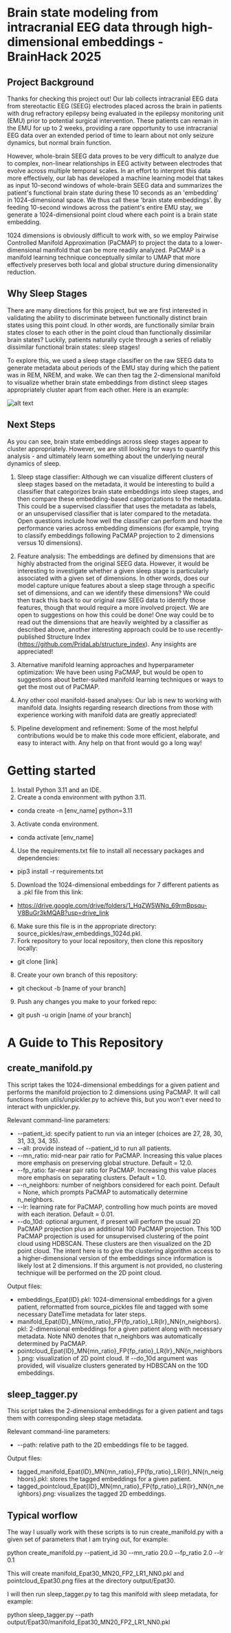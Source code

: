 # Brain state modeling from intracranial EEG data through high-dimensional embeddings  - BrainHack 2025

## Project Background

Thanks for checking this project out! Our lab collects intracranial EEG data from stereotactic EEG (SEEG) electrodes placed across the brain in patients with drug refractory epilepsy being evaluated in the epilepsy monitoring unit (EMU) prior to potential surgical intervention. These patients can remain in the EMU for up to 2 weeks, providing a rare opportunity to use intracranial EEG data over an extended period of time to learn about not only seizure dynamics, but normal brain function.

However, whole-brain SEEG data proves to be very difficult to analyze due to complex, non-linear relationships in EEG activity between electrodes that evolve across multiple temporal scales. In an effort to interpret this data more effectively, our lab has developed a machine learning model that takes as input 10-second windows of whole-brain SEEG data and summarizes the patient's functional brain state during these 10 seconds as an 'embedding' in 1024-dimensional space. We thus call these 'brain state embeddings'. By feeding 10-second windows across the patient's entire EMU stay, we generate a 1024-dimensional point cloud where each point is a brain state embedding.

1024 dimensions is obviously difficult to work with, so we employ Pairwise Controlled Manifold Approximation (PaCMAP) to project the data to a lower-dimensional manifold that can be more readily analyzed. PaCMAP is a manifold learning technique conceptually similar to UMAP that more effectively preserves both local and global structure during dimensionality reduction.

## Why Sleep Stages

There are many directions for this project, but we are first interested in validating the ability to discriminate between functionally distinct brain states using this point cloud. In other words, are functionally similar brain states closer to each other in the point cloud than functionally dissimilar brain states? Luckily, patients naturally cycle through a series of reliably dissimilar functional brain states: sleep stages!

To explore this, we used a sleep stage classifier on the raw SEEG data to generate metadata about periods of the EMU stay during which the patient was in REM, NREM, and wake. We can then tag the 2-dimensional manifold to visualize whether brain state embeddings from distinct sleep stages appropriately cluster apart from each other. Here is an example:

![alt text](image.png)

## Next Steps

As you can see, brain state embeddings across sleep stages appear to cluster appropriately. However, we are still looking for ways to quantify this analysis - and ultimately learn something about the underlying neural dynamics of sleep. 

1. Sleep stage classifier:
Although we can visualize different clusters of sleep stages based on the metadata, it would be interesting to build a classifier that categorizes brain state embeddings into sleep stages, and then compare these embedding-based categorizations to the metadata. This could be a supervised classifier that uses the metadata as labels, or an unsupervised classifier that is later compared to the metadata. Open questions include how well the classifier can perform and how the performance varies across embedding dimensions (for example, trying to classify embeddings following PaCMAP projection to 2 dimensions versus 10 dimensions).

2. Feature analysis:
The embeddings are defined by dimensions that are highly abstracted from the original SEEG data. However, it would be interesting to investigate whether a given sleep stage is particularly associated with a given set of dimensions. In other words, does our model capture unique features about a sleep stage through a specific set of dimensions, and can we identify these dimensions? We could then track this back to our original raw SEEG data to identify those features, though that would require a more involved project.
We are open to suggestions on how this could be done! One way could be to read out the dimensions that are heavily weighted by a classifier as described above, another interesting approach could be to use recently-published Structure Index (https://github.com/PridaLab/structure_index). Any insights are appreciated!

3. Alternative manifold learning approaches and hyperparameter optimization:
We have been using PaCMAP, but would be open to suggestions about better-suited manifold learning techniques or ways to get the most out of PaCMAP. 

4. Any other cool manifold-based analyses:
Our lab is new to working with manifold data. Insights regarding research directions from those with experience working with manifold data are greatly appreciated!

5. Pipeline development and refinement:
Some of the most helpful contributions would be to make this code more efficient, elaborate, and easy to interact with. Any help on that front would go a long way!


# Getting started

1) Install Python 3.11 and an IDE.
2) Create a conda environment with python 3.11.
- conda create -n [env_name] python=3.11
3) Activate conda environment.
- conda activate [env_name]
4) Use the requirements.txt file to install all necessary packages and dependencies:
- pip3 install -r requirements.txt
5) Download the 1024-dimensional embeddings for 7 different patients as a .pkl file from this link:
- https://drive.google.com/drive/folders/1_HqZW5WNq_69rmBpsqu-V8BuGr3kMQAB?usp=drive_link
6) Make sure this file is in the appropriate directory: source_pickles/raw_embeddings_1024d.pkl.
7) Fork repository to your local repository, then clone this repository locally:
- git clone [link]
8) Create your own branch of this repository:
- git checkout -b [name of your branch]
9) Push any changes you make to your forked repo:
- git push -u origin [name of your branch]


# A Guide to This Repository

## create_manifold.py

This script takes the 1024-dimensional embeddings for a given patient and performs the manifold projection to 2 dimensions using PaCMAP. It will call functions from utils/unpickler.py to achieve this, but you won't ever need to interact with unpickler.py. 

Relevant command-line parameters:
- --patient_id: specify patient to run via an integer (choices are 27, 28, 30, 31, 33, 34, 35).
- --all: provide instead of --patient_id to run all patients.
- --mn_ratio: mid-near pair ratio for PaCMAP. Increasing this value places more emphasis on preserving global structure. Default = 12.0.
- --fp_ratio: far-near pair ratio for PaCMAP. Increasing this value places more emphasis on separating clusters. Default = 1.0.
- --n_neighbors: number of neighbors considered for each point. Default = None, which prompts PaCMAP to automatically determine n_neighbors.
- --lr: learning rate for PaCMAP, controlling how much points are moved with each iteration. Default = 0.01.
- --do_10d: optional argument, if present will perform the usual 2D PaCMAP projection plus an additional 10D PaCMAP projection. This 10D PaCMAP projection is used for unsupervised clustering of the point cloud using HDBSCAN. These clusters are then visualized on the 2D point cloud. The intent here is to give the clustering algorithm access to a higher-dimensional version of the embeddings since information is likely lost at 2 dimensions. If this argument is not provided, no clustering technique will be performed on the 2D point cloud.


Output files:
- embeddings_Epat{ID}.pkl: 1024-dimensional embeddings for a given patient, reformatted from source_pickles file and tagged with some necessary DateTime metadata for later steps.
- manifold_Epat{ID}_MN{mn_ratio}_FP{fp_ratio}_LR{lr}_NN{n_neighbors}.pkl: 2-dimensional embeddings for a given patient along with necessary metadata. Note NN0 denotes that n_neighbors was automatically determined by PaCMAP.
- pointcloud_Epat{ID}_MN{mn_ratio}_FP{fp_ratio}_LR{lr}_NN{n_neighbors}.png: visualization of 2D point cloud. If --do_10d argument was provided, will visualize clusters generated by HDBSCAN on the 10D embeddings.

## sleep_tagger.py

This script takes the 2-dimensional embeddings for a given patient and tags them with corresponding sleep stage metadata.

Relevant command-line parameters:
- --path: relative path to the 2D embeddings file to be tagged.

Output files:
- tagged_manifold_Epat{ID}_MN{mn_ratio}_FP{fp_ratio}_LR{lr}_NN{n_neighbors}.pkl: stores the tagged embeddings for a given patient.
- tagged_pointcloud_Epat{ID}_MN{mn_ratio}_FP{fp_ratio}_LR{lr}_NN{n_neighbors}.png: visualizes the tagged 2D embeddings.


## Typical worflow

The way I usually work with these scripts is to run create_manifold.py with a given set of parameters that I am trying out, for example:

python create_manifold.py --patient_id 30  --mn_ratio 20.0  --fp_ratio 2.0  --lr 0.1

This will create manifold_Epat30_MN20_FP2_LR1_NN0.pkl and pointcloud_Epat30.png files at the directory output/Epat30.

I will then run sleep_tagger.py to tag this manifold with sleep metadata, for example:

python sleep_tagger.py --path output/Epat30/manifold_Epat30_MN20_FP2_LR1_NN0.pkl

